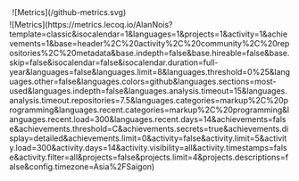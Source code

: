 <div style="display: flex; flex-wrap: wrap;">
    <div style="flex: 50%; padding: 5px;">
        ![Metrics](/github-metrics.svg)
    </div>
</div>
![Metrics](https://metrics.lecoq.io/AlanNois?template=classic&isocalendar=1&languages=1&projects=1&activity=1&achievements=1&base=header%2C%20activity%2C%20community%2C%20repositories%2C%20metadata&base.indepth=false&base.hireable=false&base.skip=false&isocalendar=false&isocalendar.duration=full-year&languages=false&languages.limit=8&languages.threshold=0%25&languages.other=false&languages.colors=github&languages.sections=most-used&languages.indepth=false&languages.analysis.timeout=15&languages.analysis.timeout.repositories=7.5&languages.categories=markup%2C%20programming&languages.recent.categories=markup%2C%20programming&languages.recent.load=300&languages.recent.days=14&achievements=false&achievements.threshold=C&achievements.secrets=true&achievements.display=detailed&achievements.limit=0&activity=false&activity.limit=5&activity.load=300&activity.days=14&activity.visibility=all&activity.timestamps=false&activity.filter=all&projects=false&projects.limit=4&projects.descriptions=false&config.timezone=Asia%2FSaigon)
